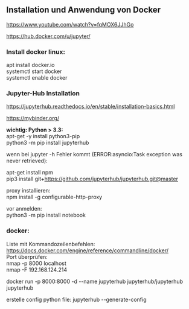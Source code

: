 ## Installation und Anwendung von Docker

https://www.youtube.com/watch?v=fqMOX6JJhGo

https://hub.docker.com/u/jupyter/   


### Install docker linux:       
apt install docker.io       
systemctl start docker    
systemctl enable docker      

### Jupyter-Hub Installation      


https://jupyterhub.readthedocs.io/en/stable/installation-basics.html    

https://mybinder.org/

**wichtig: Python > 3.3:**     
apt-get -y install python3-pip    
python3 -m pip install jupyterhub   

wenn bei jupyter -h Fehler kommt (ERROR:asyncio:Task exception was never retrieved):    

apt-get install npm   
pip3 install git+https://github.com/jupyterhub/jupyterhub.git@master    

proxy installieren:   
npm install -g configurable-http-proxy

vor anmelden:   
python3 -m pip install notebook   

### docker:   
Liste mit Kommandozeilenbefehlen:   
https://docs.docker.com/engine/reference/commandline/docker/        
Port überprüfen:    
nmap -p 8000 localhost    
nmap -F 192.168.124.214   
    
docker run -p 8000:8000 -d --name jupyterhub jupyterhub/jupyterhub jupyterhub

erstelle config python file: 
jupyterhub --generate-config

